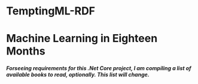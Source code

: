 # TemptingML-RDF

# Machine Learning in Eighteen Months

##### Forseeing requirements for this .Net Core project, I am compiling a list of available books to read, optionally. This list will change.

